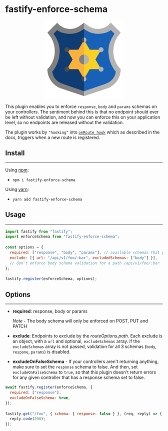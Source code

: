 # fastify-enforce-schema

<p align="center">
  <img width="250" src="./assets/images/badge.png">
</p>

This plugin enables you to enforce `response`, `body` and `params` schemas on your controllers. The sentiment behind this is that no endpoint should ever be left without validation, and now you can enforce this on your application level, so no endpoints are released without the validation.

The plugin works by `"hooking"` into [`onRoute hook`](https://www.fastify.io/docs/latest/Reference/Hooks/#onroute) which as described in the docs, triggers when a new route is registered.

## Install

---

Using [npm](https://nodejs.org/en/):

- `npm i fastify-enforce-schema`

Using [yarn](https://yarnpkg.com/):

- `yarn add fastify-enforce-schema`

## Usage

---

```js
import fastify from "fastify";
import enforceSchema from "fastify-enforce-schema";

const options = {
  required: ["response", "body", "params"], // available schemas that you'd want to enforce
  exclude: [{ url: "/api/v1/foo/:bar", excludedSchemas: ["body"] }],
  // don't enforce body schema validation for a path /api/v1/foo/:bar
};

fastify.register(enforceSchema, options);
```

## Options

---

- **required**: response, body or params

  _Note_ - The body schema will only be enforced on POST, PUT and PATCH

- **exclude**: Endpoints to exclude by the _routeOptions.path_. Each exclude is an object, with a `url` and optional, `excludeSchemas` array. If the `excludeSchemas` array is not passed, validation for all 3 schemas (`body`, `respone`, `params`) is disabled.

- **excludeOnFalseSchema** - If your controllers aren't returning anything, make sure to set the `response` schema to false. And then, set `excludeOnFalseSchema` to `true`, so that this plugin doesn't return errors for any given controller that has a response schema set to false.

```js
await fastify.register(enforceSchema, {
  required: ["response"],
  excludeOnFalseSchema: true,
});

fastify.get("/foo", { schema: { response: false } }, (req, reply) => {
  reply.code(200);
});
```
